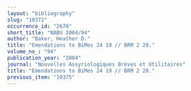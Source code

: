 ```yaml
---
layout: "bibliography"
slug: "10372"
occurrence_id: "2670"
short_title: "NABU 2004/94"
author: "Baker, Heather D."
title: "Emendations to BiMes 24 19 // BRM 2 28."
volume_no_: "94"
publication_year: "2004"
journal: "Nouvelles Assyriologiques Brèves et Utilitaires"
title: "Emendations to BiMes 24 19 // BRM 2 28."
previous_item: "10375"
---
```

